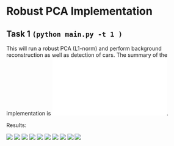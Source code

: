 # Robust PCA Implementation

## Task 1 `(python main.py -t 1 )`
This will run a robust PCA (L1-norm) and perform background reconstruction as well as detection of cars.
The summary of the implementation is ![here](./doc/pca.pdf).

Results:

![](./figs/highway_000.png)
![](./figs/highway_001.png)
![](./figs/highway_002.png)
![](./figs/highway_003.png)
![](./figs/highway_004.png)
![](./figs/highway_005.png)
![](./figs/highway_006.png)
![](./figs/highway_007.png)
![](./figs/highway_008.png)
![](./figs/highway_009.png)


